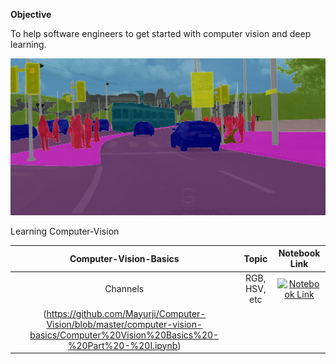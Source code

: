 **Objective**

To help software engineers to get started with computer vision and deep learning.

![Computer-Vision](Images/imageSegmentation.jpg)

Learning Computer-Vision 

| Computer-Vision-Basics | Topic | Notebook Link |
| :---: | :----:       | :---:       |
| Channels | RGB, HSV, etc | [![Notebook Link](https://img.shields.io/Notebook-up-down-green-red/http/monip.org.svg)](http://monip.org/)
(https://github.com/Mayurji/Computer-Vision/blob/master/computer-vision-basics/Computer%20Vision%20Basics%20-%20Part%20-%20I.ipynb)|